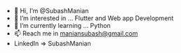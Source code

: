 - 👋 Hi, I’m @SubashManian
- 👀 I’m interested in ... Flutter and Web app Development
- 🌱 I’m currently learning ... Python
- 📫 Reach me in maniansubash@gmail.com 
- LinkedIn => SubashManian

<!---
SubashManian/SubashManian is a ✨ special ✨ repository because its `README.md` (this file) appears on your GitHub profile.
You can click the Preview link to take a look at your changes.
--->
